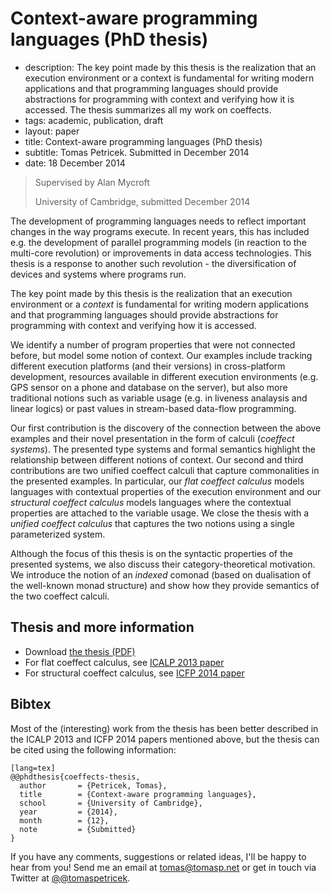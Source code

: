 # Context-aware programming languages (PhD thesis)


 - description: The key point made by this thesis is the realization that an execution environment or a context is
     fundamental for writing modern applications and that programming languages should provide abstractions
     for programming with context and verifying how it is accessed. The thesis summarizes all my work on
     coeffects.
 - tags: academic, publication, draft
 - layout: paper
 - title: Context-aware programming languages (PhD thesis)
 - subtitle: Tomas Petricek. Submitted in December 2014
 - date: 18 December 2014
 
> Supervised by Alan Mycroft
>
> University of Cambridge, submitted December 2014

The development of programming languages needs to reflect important changes in the way
programs execute. In recent years, this has included e.g. the development of parallel programming 
models (in reaction to the multi-core revolution) or improvements in data access technologies. 
This thesis is a response to another such revolution - the diversification of devices and 
systems where programs run. 

The key point made by this thesis is the realization that an execution environment or
a _context_ is fundamental for writing modern applications and that programming 
languages should provide abstractions for programming with context and verifying how 
it is accessed. 

We identify a number of program properties that were not connected before, but model some notion 
of context. Our examples include tracking different execution platforms (and their versions) 
in cross-platform development, resources available in different execution environments (e.g. GPS
sensor on a phone and database on the server), but also more traditional notions such as 
variable usage (e.g. in liveness analaysis and linear logics) or past values in 
stream-based data-flow programming.

Our first contribution is the discovery of the connection between the above examples and
their novel presentation in the form of calculi (_coeffect systems_). The presented type 
systems and formal semantics highlight the relationship between different notions of context. 
Our second and third contributions are two unified coeffect calculi that capture commonalities 
in the presented examples. In particular, our _flat coeffect calculus_ models languages 
with contextual properties of the execution environment and our _structural coeffect 
calculus_ models languages where the contextual properties are attached to the variable usage.
We close the thesis with a _unified coeffect calculus_ that captures the two notions
using a single parameterized system.

Although the focus of this thesis is on the syntactic properties of the presented 
systems, we also discuss their category-theoretical motivation. We introduce the notion of
an _indexed_ comonad (based on dualisation of the well-known monad structure) and show 
how they provide semantics of the two coeffect calculi. 

## Thesis and more information

 - Download [the thesis (PDF)](thesis.pdf)
 - For flat coeffect calculus, see [ICALP 2013 paper](../../papers/coeffects/)
 - For structural coeffect calculus, see [ICFP 2014 paper](../../papers/structural/)

## <a id="cite">Bibtex</a>
Most of the (interesting) work from the thesis has been better described in the
ICALP 2013 and ICFP 2014 papers mentioned above, but the thesis can be cited using
the following information:

    [lang=tex]
    @@phdthesis{coeffects-thesis,
      author       = {Petricek, Tomas}, 
      title        = {Context-aware programming languages},
      school       = {University of Cambridge},
      year         = {2014},
      month        = {12},
      note         = {Submitted}
    }

If you have any comments, suggestions or related ideas, I'll be happy to 
hear from you! Send me an email at [tomas@tomasp.net](mailto:tomas@tomasp.net)
or get in touch via Twitter at [@@tomaspetricek](http://twitter.com/tomaspetricek).
